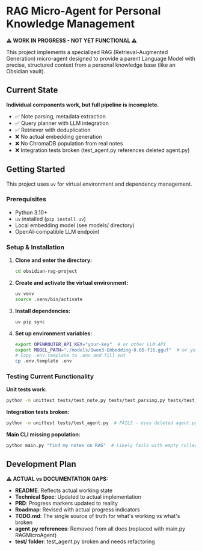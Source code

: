 
# RAG Micro-Agent for Personal Knowledge Management

**⚠️ WORK IN PROGRESS - NOT YET FUNCTIONAL ⚠️**

This project implements a specialized RAG (Retrieval-Augmented Generation) micro-agent designed to provide a parent Language Model with precise, structured context from a personal knowledge base (like an Obsidian vault).

## Current State
**Individual components work, but full pipeline is incomplete.**
- ✅ Note parsing, metadata extraction
- ✅ Query planner with LLM integration
- ✅ Retriever with deduplication
- ❌ No actual embedding generation
- ❌ No ChromaDB population from real notes
- ❌ Integration tests broken (test_agent.py references deleted agent.py)

## Getting Started

This project uses `uv` for virtual environment and dependency management.

### Prerequisites
- Python 3.10+
- `uv` installed (`pip install uv`)
- Local embedding model (see models/ directory)
- OpenAI-compatible LLM endpoint

### Setup & Installation

1. **Clone and enter the directory:**
   ```bash
   cd obsidian-rag-project
   ```

2. **Create and activate the virtual environment:**
   ```bash
   uv venv
   source .venv/bin/activate
   ```

3. **Install dependencies:**
   ```bash
   uv pip sync
   ```

4. **Set up environment variables:**
   ```bash
   export OPENROUTER_API_KEY="your-key"  # or other LLM API
   export MODEL_PATH="./models/Qwen3-Embedding-0.6B-f16.gguf"  # or your model
   # Copy .env.template to .env and fill out
   cp .env.template .env
   ```

### Testing Current Functionality

**Unit tests work:**
```bash
python -m unittest tests/test_note.py tests/test_parsing.py tests/test_query_planner.py tests/test_retriever.py -v
```

**Integration tests broken:**
```bash
python -m unittest tests/test_agent.py  # FAILS - uses deleted agent.py
```

**Main CLI missing population:**
```bash
python main.py "find my notes on RAG"  # Likely fails with empty collection
```

## Development Plan

**⚠️ ACTUAL vs DOCUMENTATION GAPS:**
- **README**: Reflects actual working state
- **Technical Spec**: Updated to actual implementation
- **PRD**: Progress markers updated to reality
- **Roadmap**: Revised with actual progress indicators
- **TODO.md**: The single source of truth for what's working vs what's broken
- **agent.py references**: Removed from all docs (replaced with main.py RAGMicroAgent)
- **test/ folder**: test_agent.py broken and needs refactoring
